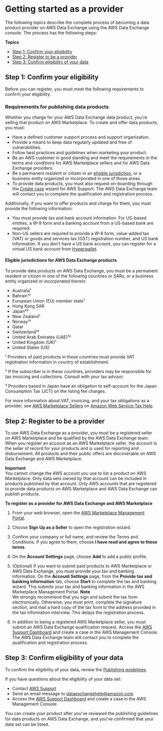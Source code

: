 # Getting started as a provider<a name="provider-getting-started"></a>

The following topics describe the complete process of becoming a data product provider on AWS Data Exchange using the AWS Data Exchange console\. The process has the following steps:

**Topics**
+ [Step 1: Confirm your eligibility](#provider-prereqs)
+ [Step 2: Register to be a provider](#provider-registration)
+ [Step 3: Confirm eligibility of your data](#confirm-data-eligibility)

## Step 1: Confirm your eligibility<a name="provider-prereqs"></a>

Before you can register, you must meet the following requirements to confirm your eligibility\.

### Requirements for publishing data products<a name="seller-requirements-for-publishing-free-products"></a>

 Whether you charge for your AWS Data Exchange data product, you're selling that product on AWS Marketplace\. To create and offer data products, you must: 
+ Have a defined customer support process and support organization\. 
+ Provide a means to keep data regularly updated and free of vulnerabilities\.
+ Follow best practices and guidelines when marketing your product\.
+ Be an AWS customer in good standing and meet the requirements in the terms and conditions for AWS Marketplace sellers and for AWS Data Exchange providers\.
+ Be a permanent resident or citizen in an [eligible jurisdiction](#eligible-jurisdictions), or a business entity organized or incorporated in one of those areas\.
+ To provide data products, you must also request on\-boarding through the [Create case](https://console.aws.amazon.com/support/cases?#/create?issueType=customer-service) wizard for AWS Support\. The AWS Data Exchange team will contact you to complete the qualification and registration process\.

Additionally, if you want to offer products and charge for them, you must provide the following information:
+ You must provide tax and bank account information\. For US\-based entities, a W\-9 form and a banking account from a US\-based bank are required\.
+ Non\-US sellers are required to provide a W\-8 form, value\-added tax \(VAT\) or goods and services tax \(GST\) registration number, and US bank information\. If you don't have a US bank account, you can register for a virtual US bank account from [Hyperwallet](https://wssellers.hyperwallet.com/)\. 

#### Eligible jurisdictions for AWS Data Exchange products<a name="eligible-jurisdictions"></a>

To provide data products on AWS Data Exchange, you must be a permanent resident or citizen in one of the following countries or SARs, or a business entity organized or incorporated therein: 
+ Australia¹
+ Bahrain¹²
+ European Union \(EU\) member state¹
+ Hong Kong SAR
+ Japan²³
+ New Zealand¹
+ Norway¹²
+ Qatar
+ Switzerland¹²
+ United Arab Emirates \(UAE\)¹²
+ United Kingdom \(UK\)¹
+ United States \(US\)

¹ Providers of paid products in these countries must provide VAT registration information in country of establishment\. 

² If the subscriber is in these countries, providers may be responsible for tax invoicing and collections\. Consult with your tax advisor\.

³ Providers based in Japan have an obligation to self\-account for the Japan Consumption Tax \(JCT\) on the listing fee charges\.

For more information about VAT, invoicing, and your tax obligations as a provider, see [AWS Marketplace Sellers](https://aws.amazon.com/tax-help/marketplace/) on [Amazon Web Service Tax Help](https://aws.amazon.com/tax-help/)\.

## Step 2: Register to be a provider<a name="provider-registration"></a>

To use AWS Data Exchange as a provider, you must be a registered seller on AWS Marketplace and be qualified by the AWS Data Exchange team\. When you register an account as an AWS Marketplace seller, the account is the seller of record for your products and is used for reporting and disbursement\. All products and their public offers are discoverable on AWS Data Exchange and AWS Marketplace\.

**Important**  
You cannot change the AWS account you use to list a product on AWS Marketplace\. Only data sets owned by that account can be included in products published by that account\. Only AWS accounts that are registered to provide data products on AWS Marketplace and AWS Data Exchange can publish products\.

**To register as a provider for AWS Data Exchange and AWS Marketplace**

1. From your web browser, open the [AWS Marketplace Management Portal](http://aws.amazon.com/marketplace/management/tour/)\.

1. Choose **Sign Up as a Seller** to open the registration wizard\.

1. Confirm your company or full name, and review the Terms and Conditions\. If you agree to them, choose **I have read and agree to these terms**\.

1. On the **Account Settings** page, choose **Add** to add a public profile\.

1. \(Optional\) If you want to submit paid products to AWS Marketplace or AWS Data Exchange, you must provide your tax and banking information\. On the **Account Settings** page, from the **Provide tax and banking information** tab, choose **Start** to complete the tax and banking wizard\. This submits your tax and banking information in the AWS Marketplace Management Portal\. 
**Note**  
We strongly recommend that you sign and submit the tax form electronically\. Otherwise, you must print, complete the signature section, and mail a hard copy of the tax form to the address provided in the tax information interview\. This delays the registration process\.

1. In addition to being a registered AWS Marketplace seller, you must submit an AWS Data Exchange qualification request\. Access the [AWS Support Dashboard](https://console.aws.amazon.com/support/cases#/create?issueType=customer-service) and create a case in the AWS Management Console\. The AWS Data Exchange team will contact you to complete the qualification and registration process\.

## Step 3: Confirm eligibility of your data<a name="confirm-data-eligibility"></a>

To confirm the eligibility of your data, review the [Publishing guidelines](publishing-guidelines.md)\.

If you have questions about the eligibility of your data set:
+ Contact [ AWS Support](https://console.aws.amazon.com/support/home#/case/create?issueType=customer-service) 
+ Send an email message to [dataexchangehelp@amazon\.com](mailto://dataexchangehelp@amazon.com)
+ Access the [AWS Support Dashboard](https://console.aws.amazon.com/support/home#/case/create?issueType=customer-service) and create a case in the AWS Management Console\.

You can create your product after you've reviewed the publishing guidelines for data products on AWS Data Exchange, and you've conﬁrmed that your data set can be listed\.